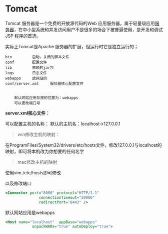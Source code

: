 # Tomcat

Tomcat 服务器是一个免费的开放源代码的Web 应用服务器，属于轻量级应用[服务器](https://baike.baidu.com/item/服务器)，在中小型系统和并发访问用户不是很多的场合下被普遍使用，是开发和调试JSP 程序的首选。

实际上Tomcat是Apache 服务器的扩展，但运行时它是独立运行的；

```
bin			启动，关闭的脚本文件
conf		配置文件
lib			依赖的jar包
logs		日志文件
webapps		放网站的
conf/server.xml		服务器核心配置文件


	默认网站应用存放的位置为：webapps
	可以更改端口号
```

**server.xml核心文件：**

可以配置主机的名称：
	默认的主机名：localhost->127.0.0.1

> win修改主机的映射：

在ProgramFiles/System32/drivers/etc/hosts文件，修改127.0.0.1与localhost的映射，即可将本机改为你想要的任何名字

> mac修改主机的映射

使用vim /etc/hosts即可修改



以及修改端口

```xml
<Connector port="8080" protocol="HTTP/1.1"
               connectionTimeout="20000"
               redirectPort="8443" />
```

默认网站应用是webapps

```xml
<Host name="localhost"  appBase="webapps"
            unpackWARs="true" autoDeploy="true">
```

